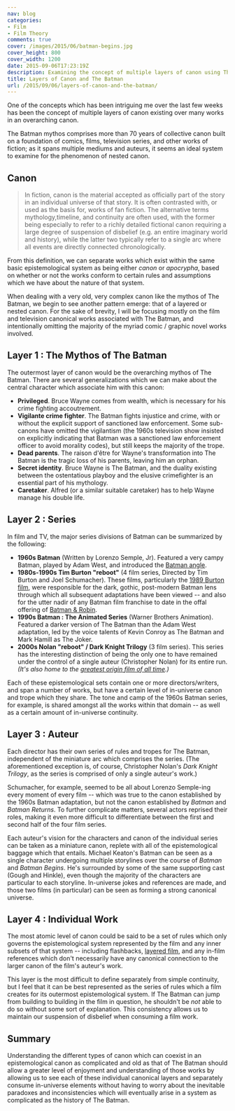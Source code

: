 ```yaml
---
nav: blog
categories:
- Film
- Film Theory
comments: true
cover: /images/2015/06/batman-begins.jpg
cover_height: 800
cover_width: 1200
date: 2015-09-06T17:23:19Z
description: Examining the concept of multiple layers of canon using The Batman
title: Layers of Canon and The Batman
url: /2015/09/06/layers-of-canon-and-the-batman/
---
```


One of the concepts which has been intriguing me over the last few weeks has been the concept of multiple layers of canon existing over many works in an overarching canon.

The Batman mythos comprises more than 70 years of collective canon built on a foundation of comics, films, television series, and other works of fiction; as it spans multiple mediums and auteurs, it seems an ideal system to examine for the phenomenon of nested canon.

<!--more-->

## Canon

> In fiction, canon is the material accepted as officially part of the story in an individual universe of that story. It is often contrasted with, or used as the basis for, works of fan fiction. The alternative terms mythology,timeline, and continuity are often used, with the former being especially to refer to a richly detailed fictional canon requiring a large degree of suspension of disbelief (e.g. an entire imaginary world and history), while the latter two typically refer to a single arc where all events are directly connected chronologically.

From this definition, we can separate works which exist within the same basic epistemological system as being either *canon* or *apocrypha*, based on whether or not the works conform to certain rules and assumptions which we have about the nature of that system.

When dealing with a very old, very complex canon like the mythos of The Batman, we begin to see another pattern emerge: that of a layered or nested canon. For the sake of brevity, I will be focusing mostly on the film and television canonical works associated with The Batman, and intentionally omitting the majority of the myriad comic / graphic novel works involved.

## Layer 1 : The Mythos of The Batman

The outermost layer of canon would be the overarching mythos of The Batman. There are several generalizations which we can make about the central character which associate him with this canon:

 * **Privileged**. Bruce Wayne comes from wealth, which is necessary for his crime fighting accoutrement.
 * **Vigilante crime fighter**. The Batman fights injustice and crime, with or without the explicit support of sanctioned law enforcement. Some sub-canons have omitted the vigilantism (the 1960s television show insisted on explicitly indicating that Batman was a sanctioned law enforcement officer to avoid morality codes), but still keeps the majority of the trope. 
 * **Dead parents**. The raison d'être for Wayne's transformation into The Batman is the tragic loss of his parents, leaving him an orphan.
 * **Secret identity**. Bruce Wayne is The Batman, and the duality existing between the ostentatious playboy and the elusive crimefighter is an essential part of his mythology. 
 * **Caretaker**. Alfred (or a similar suitable caretaker) has to help Wayne manage his double life.

## Layer 2 : Series

In film and TV, the major series divisions of Batman can be summarized by the following:

 * **1960s Batman** (Written by Lorenzo Semple, Jr). Featured a very campy Batman, played by Adam West, and introduced the [Batman angle]().
 * **1980s-1990s Tim Burton "reboot"** (4 film series, Directed by Tim Burton and Joel Schumacher). These films, particularly the [1989 Burton film](/2015/04/23/batman-examining-the-introduction-of-the-batman-as-three-act-gothic-horror/), were responsible for the dark, gothic, post-modern Batman lens through which all subsequent adaptations have been viewed -- and also for the utter nadir of any Batman film franchise to date in the offal offering of [Batman & Robin](http://nathanditum.com/archive-of-work/how-batman-robin-became-the-worst-blockbuster-of-all-time/). 
 * **1990s Batman : The Animated Series** (Warner Brothers Animation). Featured a darker version of The Batman than the Adam West adaptation, led by the voice talents of Kevin Conroy as The Batman and Mark Hamill as The Joker.
 * **2000s Nolan "reboot" / Dark Knight Trilogy** (3 film series). This series has the interesting distinction of being the only one to have remained under the control of a single auteur (Christopher Nolan) for its entire run. _(It's also home to the [greatest origin film of all time](/2015/06/29/why-batman-begins-is-the-greatest-origin-film-of-all-time/).)_

Each of these epistemological sets contain one or more directors/writers, and span a number of works, but have a certain level of in-universe canon and trope which they share. The tone and camp of the 1960s Batman series, for example, is shared amongst all the works within that domain -- as well as a certain amount of in-universe continuity.

## Layer 3 : Auteur

Each director has their own series of rules and tropes for The Batman, independent of the miniature arc which comprises the series. (The aforementioned exception is, of course, Christopher Nolan's *Dark Knight Trilogy*, as the series is comprised of only a single auteur's work.)

Schumacher, for example, seemed to be all about Lorenzo Semple-ing every moment of every film -- which was true to the canon established by the 1960s Batman adaptation, but not the canon established by *Batman* and *Batman Returns*. To further complicate matters, several actors reprised their roles, making it even more difficult to differentiate between the first and second half of the four film series.

Each auteur's vision for the characters and canon of the individual series can be taken as a miniature canon, replete with all of the epistemological baggage which that entails. Michael Keaton's Batman can be seen as a single character undergoing multiple storylines over the course of *Batman* and *Batman Begins*. He's surrounded by some of the same supporting cast (Gough and Hinkle), even though the majority of the characters are particular to each storyline. In-universe jokes and references are made, and those two films (in particular) can be seen as forming a strong canonical universe. 

## Layer 4 : Individual Work

The most atomic level of canon could be said to be a set of rules which only governs the epistemological system represented by the film and any inner subsets of that system -- including flashbacks, [layered film](/2015/03/08/layers/), and any in-film references which don't necessarily have any canonical connection to the larger canon of the film's auteur's work.

This layer is the most difficult to define separately from simple continuity, but I feel that it can be best represented as the series of rules which a film creates for its outermost epistemological system. If The Batman can jump from building to building in the film in question, he shouldn't be *not* able to do so without some sort of explanation. This consistency allows us to maintain our suspension of disbelief when consuming a film work.

## Summary

Understanding the different types of canon which can coexist in an epistemological canon as complicated and old as that of The Batman should allow a greater level of enjoyment and understanding of those works by allowing us to see each of these individual canonical layers and separately consume in-universe elements without having to worry about the inevitable paradoxes and inconsistencies which will eventually arise in a system as complicated as the history of The Batman.  
